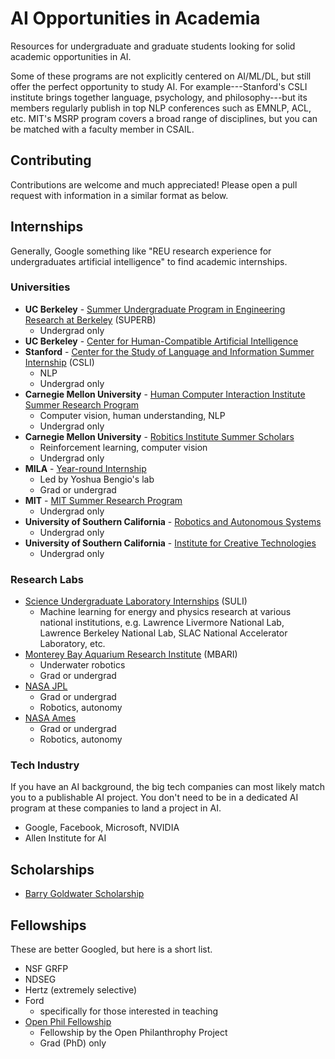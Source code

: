 # AI Opportunities in Academia
Resources for undergraduate and graduate students looking for solid academic opportunities in AI.

Some of these programs are not explicitly centered on AI/ML/DL, but still offer the perfect opportunity to study AI. For example---Stanford's CSLI institute brings together language, psychology, and philosophy---but its members regularly publish in top NLP conferences such as EMNLP, ACL, etc. MIT's MSRP program covers a broad range of disciplines, but you can be matched with a faculty member in CSAIL.

## Contributing
Contributions are welcome and much appreciated! Please open a pull request with information in a similar format as below.

## Internships
Generally, Google something like "REU research experience for undergraduates artificial intelligence" to find academic internships.

### Universities
- **UC Berkeley** - [Summer Undergraduate Program in Engineering Research at Berkeley](https://eecs.berkeley.edu/resources/undergrads/research/superb) (SUPERB)
  - Undergrad only
- **UC Berkeley** - [Center for Human-Compatible Artificial Intelligence](https://humancompatible.ai/jobs)
- **Stanford** - [Center for the Study of Language and Information Summer Internship](https://www-csli.stanford.edu/csli-summer-internship-program) (CSLI)
  - NLP
  - Undergrad only
- **Carnegie Mellon University** - [Human Computer Interaction Institute Summer Research Program](https://hcii.cmu.edu/summer-research-program)
  - Computer vision, human understanding, NLP
  - Undergrad only
- **Carnegie Mellon University** - [Robitics Institute Summer Scholars](https://riss.ri.cmu.edu/)
  - Reinforcement learning, computer vision
  - Undergrad only
- **MILA** - [Year-round Internship](https://mila.quebec/en/admission-process-for-interns/)
  - Led by Yoshua Bengio's lab
  - Grad or undergrad
- **MIT** - [MIT Summer Research Program](https://oge.mit.edu/graddiversity/msrp/)
  - Undergrad only
- **University of Southern California** - [Robotics and Autonomous Systems](https://www.cs.usc.edu/reu/)
  - Undergrad only
- **University of Southern California** - [Institute for Creative Technologies](https://ict.usc.edu/internships/)
  - Undergrad only

### Research Labs
- [Science Undergraduate Laboratory Internships](https://science.osti.gov/wdts/suli) (SULI)
  - Machine learning for energy and physics research at various national institutions, e.g. Lawrence Livermore National Lab, Lawrence Berkeley National Lab, SLAC National Accelerator Laboratory, etc.
- [Monterey Bay Aquarium Research Institute](https://www.mbari.org/products/educational-resources/mbari-summer-internship-program/) (MBARI)
  - Underwater robotics
  - Grad or undergrad
- [NASA JPL](https://www.jpl.nasa.gov/edu/intern/apply/)
  - Grad or undergrad
  - Robotics, autonomy
- [NASA Ames](https://intern.nasa.gov/)
  - Grad or undergrad
  - Robotics, autonomy

### Tech Industry
If you have an AI background, the big tech companies can most likely match you to a publishable AI project. You don't need to be in a dedicated AI program at these companies to land a project in AI.
- Google, Facebook, Microsoft, NVIDIA
- Allen Institute for AI

## Scholarships
- [Barry Goldwater Scholarship](https://goldwater.scholarsapply.org/)

## Fellowships
These are better Googled, but here is a short list.
- NSF GRFP
- NDSEG
- Hertz (extremely selective)
- Ford
    - specifically for those interested in teaching
- [Open Phil Fellowship](https://www.openphilanthropy.org/focus/global-catastrophic-risks/potential-risks-advanced-artificial-intelligence/the-open-phil-ai-fellowship)
    - Fellowship by the Open Philanthrophy Project
    - Grad (PhD) only
